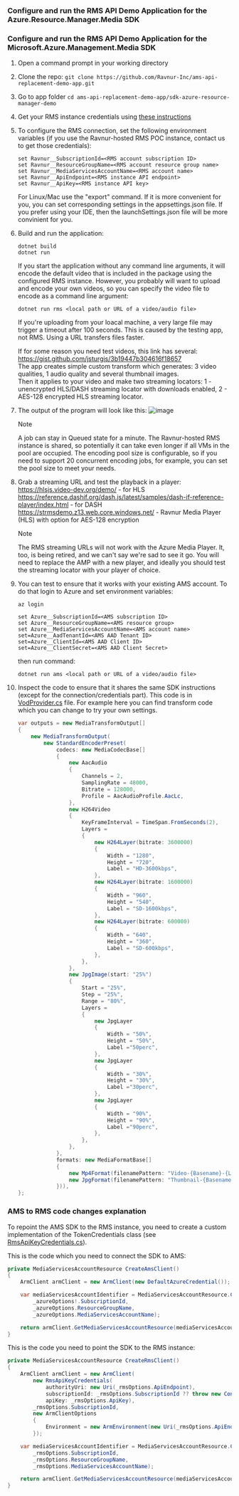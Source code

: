 ### Configure and run the RMS API Demo Application for the Azure.Resource.Manager.Media SDK

### Configure and run the RMS API Demo Application for the Microsoft.Azure.Management.Media SDK

1. Open a command prompt in your working directory
2. Clone the repo: ```git clone https://github.com/Ravnur-Inc/ams-api-replacement-demo-app.git```
3. Go to app folder ```cd ams-api-replacement-demo-app/sdk-azure-resource-manager-demo```
4. Get your RMS instance credentials using [these instructions](../docs/how-to-get-credentials.md)
5. To configure the RMS connection, set the following environment variables (if you use the Ravnur-hosted RMS POC instance, contact us to get those credentials):

    ```console
    set Ravnur__SubscriptionId=<RMS account subscription ID>
    set Ravnur__ResourceGroupName=<RMS account resource group name>
    set Ravnur__MediaServicesAccountName=<RMS account name>
    set Ravnur__ApiEndpoint=<RMS instance API endpoint>
    set Ravnur__ApiKey=<RMS instance API key>
    ```

    For Linux/Mac use the "export" command. If it is more convenient for you, you can set corresponding settings in the appsettings.json file. If you prefer using your IDE, then the launchSettings.json file will be more convinient for you.
6. Build and run the application:

    ```console
    dotnet build
    dotnet run
    ```

    If you start the application without any command line arguments, it will encode the default video that is included in the package using the configured RMS instance. However, you probably will want to upload and encode your own videos, so you can specify the video file to encode as a command line argument:

    ```console
    dotnet run rms <local path or URL of a video/audio file>
    ```
    If you're uploading from your loacal machine, a very large file may trigger a timeout after 100 seconds. This is caused by the testing app, not RMS. Using a URL transfers files faster.

    If for some reason you need test videos, this link has several: https://gist.github.com/jsturgis/3b19447b304616f18657<br>
    The app creates simple custom transform which generates: 3 video qualities, 1 audio quality and several thumbnail images.<br>
    Then it applies to your video and make two streaming locators: 1 - unencrypted HLS/DASH streaming locator with downloads enabled, 2 - AES-128 encrypted HLS streaming locator.

7. The output of the program will look like this:
    ![image](../docs/img/demo-app-console-screentshot.png)
    > [!NOTE]
    > A job can stay in Queued state for a minute. The Ravnur-hosted RMS instance is shared, so potentially it can take even longer if all VMs in the pool are occupied. The encoding pool size is configurable, so if you need to support 20 concurrent encoding jobs, for example, you can set the pool size to meet your needs.
8. Grab a streaming URL and test the playback in a player:
    https://hlsjs.video-dev.org/demo/ - for HLS
    https://reference.dashif.org/dash.js/latest/samples/dash-if-reference-player/index.html - for DASH<br>
    https://strmsdemo.z13.web.core.windows.net/ - Ravnur Media Player (HLS) with option for AES-128 encryption

    > [!NOTE]
    > The RMS streaming URLs will not work with the Azure Media Player. It, too, is being retired, and we can't say we're sad to see it go. You will need to replace the AMP with a new player, and ideally you should test the streaming locator with your player of choice.<br>
9. You can test to ensure that it works with your existing AMS account. To do that login to Azure and set environment variables:

    ```console
    az login

    set Azure__SubscriptionId=<AMS subscription ID>
    set Azure__ResourceGroupName=<AMS resource group>
    set Azure__MediaServicesAccountName=<AMS account name>
    set=Azure__AadTenantId=<AMS AAD Tenant ID>
    set=Azure__ClientId=<AMS AAD Client ID>
    set=Azure__ClientSecret=<AMS AAD Client Secret>
    ```

    then run command:

    ```console
    dotnet run ams <local path or URL of a video/audio file>
    ```

10. Inspect the code to ensure that it shares the same SDK instructions (except for the connection/credentials part). This code is in [VodProvider.cs](VodProvider.cs) file. For example here you can find transform code which you can change to try your own settings.

    ```csharp
    var outputs = new MediaTransformOutput[]
    {
        new MediaTransformOutput(
            new StandardEncoderPreset(
                codecs: new MediaCodecBase[]
                {
                    new AacAudio
                    {
                        Channels = 2,
                        SamplingRate = 48000,
                        Bitrate = 128000,
                        Profile = AacAudioProfile.AacLc,
                    },
                    new H264Video
                    {
                        KeyFrameInterval = TimeSpan.FromSeconds(2),
                        Layers =
                        {
                            new H264Layer(bitrate: 3600000)
                            {
                                Width = "1280",
                                Height = "720",
                                Label = "HD-3600kbps",
                            },
                            new H264Layer(bitrate: 1600000)
                            {
                                Width = "960",
                                Height = "540",
                                Label = "SD-1600kbps",
                            },
                            new H264Layer(bitrate: 600000)
                            {
                                Width = "640",
                                Height = "360",
                                Label = "SD-600kbps",
                            },
                        },
                    },
                    new JpgImage(start: "25%")
                    {
                        Start = "25%",
                        Step = "25%",
                        Range = "80%",
                        Layers =
                        {
                            new JpgLayer
                            {
                                Width = "50%",
                                Height = "50%",
                                Label ="50perc",
                            },
                            new JpgLayer
                            {
                                Width = "30%",
                                Height = "30%",
                                Label ="30perc",
                            },
                            new JpgLayer
                            {
                                Width = "90%",
                                Height = "90%",
                                Label ="90perc",
                            },
                        },
                    },
                },
                formats: new MediaFormatBase[]
                {
                    new Mp4Format(filenamePattern: "Video-{Basename}-{Label}-{Bitrate}{Extension}"),
                    new JpgFormat(filenamePattern: "Thumbnail-{Basename}-{Label}-{Index}{Extension}"),
                })),
    };
    ```

### AMS to RMS code changes explanation

To repoint the AMS SDK to the RMS instance, you need to create a custom implementation of the TokenCredentials class (see [RmsApiKeyCredentials.cs](RmsApiKeyTokenCredentials.cs)).

This is the code which you need to connect the SDK to AMS:

```csharp
private MediaServicesAccountResource CreateAmsClient()
{
    ArmClient armClient = new ArmClient(new DefaultAzureCredential());

    var mediaServicesAccountIdentifier = MediaServicesAccountResource.CreateResourceIdentifier(
        _azureOptions!.SubscriptionId,
        _azureOptions.ResourceGroupName,
        _azureOptions.MediaServicesAccountName);

    return armClient.GetMediaServicesAccountResource(mediaServicesAccountIdentifier);
}
```

This is the code you need to point the SDK to the RMS instance:

```csharp
private MediaServicesAccountResource CreateRmsClient()
{
    ArmClient armClient = new ArmClient(
        new RmsApiKeyCredentials(
            authorityUri: new Uri(_rmsOptions.ApiEndpoint),
            subscriptionId: _rmsOptions.SubscriptionId ?? throw new ConfigurationErrorsException("Rms SubscriptionId is missing"),
            apiKey: _rmsOptions.ApiKey),
        _rmsOptions.SubscriptionId,
        new ArmClientOptions
        {
            Environment = new ArmEnvironment(new Uri(_rmsOptions.ApiEndpoint), "test"),
        });

    var mediaServicesAccountIdentifier = MediaServicesAccountResource.CreateResourceIdentifier(
        _rmsOptions.SubscriptionId,
        _rmsOptions.ResourceGroupName,
        _rmsOptions.MediaServicesAccountName);

    return armClient.GetMediaServicesAccountResource(mediaServicesAccountIdentifier);
}
```
